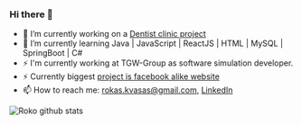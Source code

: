### Hi there 👋

- 🔭 I’m currently working on a [Dentist clinic project](https://github.com/rokaskvasas/DentistClinicProject) 
- 🌱 I’m currently learning Java | JavaScript | ReactJS | HTML | MySQL | SpringBoot | C#
- ⚡ I'm currently working at TGW-Group as software simulation developer.
- ⚡ Currently biggest [project is facebook alike website](https://github.com/rokaskvasas/facebook) 
- 📫 How to reach me: rokas.kvasas@gmail.com, [LinkedIn](https://www.linkedin.com/in/rokas-kvasas-5361b7157/)

![Roko github stats](https://github-readme-stats.vercel.app/api/?username=rokaskvasas&show_icons=true&title_color=fff&icon_color=79ff97&text_color=9f9f9f&bg_color=151515)
